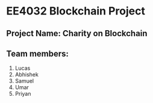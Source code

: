 # EE4032 Blockchain Project
## Project Name: Charity on Blockchain
## Team members:
1. Lucas
2. Abhishek
3. Samuel
4. Umar
5. Priyan
